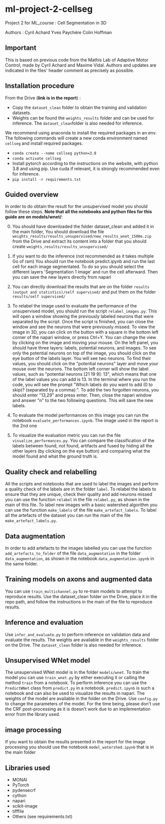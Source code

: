 # ml-project-2-cellseg
 Project 2 for ML_course : Cell Segmentation in 3D

Authors :
Cyril Achard
Yves Paychère
Colin Hoffman

## Important

This is based on previous code from the Mathis Lab of Adaptive Motor Control, made by Cyril Achard and Maxime Vidal.
Authors and updates are indicated in the files' header comment as precisely as possible.

## Installation procedure

From the Drive (**link is in the report**) :

- Copy the `dataset_clean` folder to obtain the training and validation datasets.
- Weights can be found the `weights_results` folder and can be used for inference. The `dataset_clean`folder is also needed for inference. 

We recommend using anaconda to install the required packages in an env. 
The following commands will create a new conda environment named `cellseg` and install required packages.

- `conda create --name cellseg python=3.8`
- `conda activate cellseg`
- Install pytorch according to the instructions on the website, with python 3.8 and using pip. Use cuda if relevant, it is strongly recommended even for inference.
- `pip install -r requirements.txt`

## Guided overview

In order to do obtain the result for the unsupervised model you should follow these steps. **Note that all the notebooks and python files for this guide are on models/wnet/**:

0. You should have downloaded the folder dataset_clean and added it in the main folder, You should download the file `weights_results/results_unsupervised/new_results_wnet_1500e.zip` from the Drive and extract its content into a folder that you should create `weights_results/results_unsupervised/`

1. If you want to do the inference (not recommended as it takes multiple Go of ram) You should run the notebook predict.ipynb and run the last cell for each image segmentated. To do so you should select the different layers 'Segmentation 1 image' and run the cell afterward. Then you can save the new layers directly from napari

1. You can directly download the results that are on the folder `results (output and statistics)/self supervised/` and put them on the folder `results/self supervised/`

2. To relabel the image used to evaluate the performance of the unsupervised model, you should run the script `relabel_images.py`. This will open a window showing the previously labeled neurons that were separated by the script. Once the script is finished, you can close the window and see the neurons that were previously missed. To view the image in 3D, you can click on the button with a square in the bottom left corner of the napari window, or press Ctrl+Y. You can change the view by clicking on the image and moving your mouse. On the left panel, you should have three layers: labels, potential neurons, and images. To see only the potential neurons on top of the image, you should click on the eye button of the labels layer. You will see two neurons. To find their values, you should click on the "potential neurons" layer and move your mouse over the neurons. The bottom left corner will show the label values, such as "potential neurons [21 19 9]: 13", which means that one of the label values you can add is 13. In the terminal where you run the code, you will see the prompt "Which labels do you want to add (0 to skip)? (separated by a comma):". To add the two forgotten neurons, you should enter "13,29" and press enter. Then, close the napari window and answer "n" to the two following questions. This will save the new labels.

3. To evaluate the model performances on this image you can run the notebook `evaluate_performances.ipynb`. The image used in the report is the 2nd one

4. To visualize the evaluation metric you can run the file `visualize_performances.py`. You can compare the classification of the labels between found, not found, artifacts and fused by hiding all the other layers (by clicking on the eye button) and comparing what the model found and what the ground truth is.

## Quality check and relabelling
All the scripts and notebooks that are used to label the images and perform a quality check of the labels are in the folder `label`.
To relabel the labels to ensure that they are unique, check their quality and add neurons missed you can use the function `relabel` in the file `relabel.py`, as shown in the main of this file.
To label new images with a basic watershed algorithm you can use the function `make_labels` of the file `make_artefact_labels`. To label all the artefacts of the dataset you can run the main of the file `make_artefact_labels.py`.

## Data augmentation
In order to add artefacts to the images labelled you can use the function `add_artefacts_to_folder` of the file `data_augmentation` in the folder `data_augmentation`, as shown in the notebook `data_augmentation.ipynb` in the same folder.

## Training models on axons and augmented data
You can use `train_multichannel.py` to re-train models to attempt to reproduce results. Use the dataset_clean folder on the Drive, place it in the repo path, and follow the instructions in the main of the file to reproduce results.

## Inference and evaluation
Use `infer_and_evaluate.py` to perform inference on validation data and evaluate the results. The weights are available in the `weights_results` folder on the Drive. The `dataset_clean` folder is also needed for inference.

## Unsupervised WNet model
The unsupervised WNet model is in the folder `models/wnet`. To train the model you can use `train_wnet.py` by either executing it or calling the method `train` from a notebook. 
To perform inference you can use the `PredictWNet` class from `predict.py` in a notebook. `predict.ipynb` is such a notebook and can also be used to visualize the results in napari. The weights of the model are available in the folder on the Drive. Use `config.py` to change the parameters of the model. For the time being, please don't use the CRF post-processing as it is doesn't work due to an implementation error from the library used.

## image processing
 If you want to obtain the results presented in the report for the image processing you should use the notebook `model_watershed.ipynb` that is in the main folder

## Libraries used
- MONAI
- PyTorch
- pydensecrf
- cython
- napari
- scikit-image
- tifffile
- Others (see requirements.txt)
